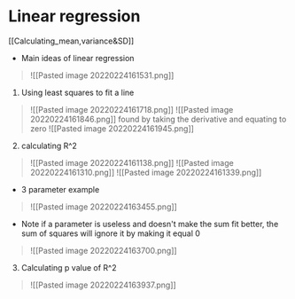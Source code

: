 # Linear regression
[[Calculating_mean,variance&SD]]
- Main ideas of linear regression
>![[Pasted image 20220224161531.png]]

1. Using least squares to fit a line
>![[Pasted image 20220224161718.png]]
>![[Pasted image 20220224161846.png]]
>found by taking the derivative and equating to zero 
>![[Pasted image 20220224161945.png]]
2. calculating R^2
>![[Pasted image 20220224161138.png]]
>![[Pasted image 20220224161310.png]]
>![[Pasted image 20220224161339.png]]
- 3 parameter example
>![[Pasted image 20220224163455.png]]
- Note if a parameter is useless and doesn't make the sum fit better, the sum of squares will ignore it by making it equal 0
>![[Pasted image 20220224163700.png]]
3. Calculating p value of R^2
>![[Pasted image 20220224163937.png]]